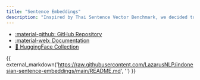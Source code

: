 ```yaml
---
title: "Sentence Embeddings"
description: "Inspired by Thai Sentence Vector Benchmark, we decided to embark on the journey of training Indonesian sentence embedding models!"
---
```


<div class="grid cards" markdown>

- [:material-github: GitHub Repository](https://github.com/LazarusNLP/indonesian-sentence-embeddings)
- [:material-web: Documentation](https://lazarusnlp.github.io/indonesian-sentence-embeddings/)
- [🤗 HuggingFace Collection](https://huggingface.co/collections/LazarusNLP/indonesian-sentence-embedding-6541fce662e82d932ff360c5)

</div>

{{ external_markdown('https://raw.githubusercontent.com/LazarusNLP/indonesian-sentence-embeddings/main/README.md', '') }}